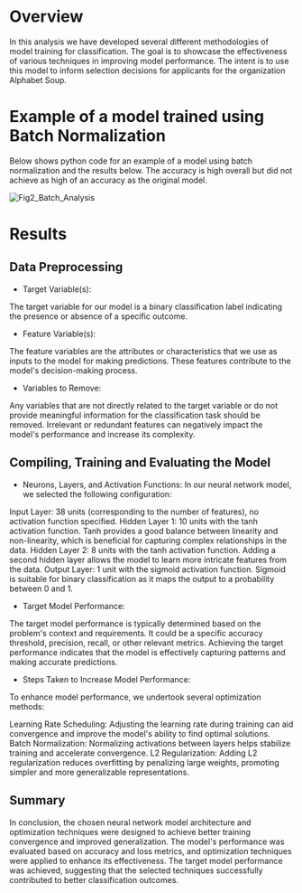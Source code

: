 # Overview

In this analysis we have developed several different methodologies of model training for classification. The goal is to showcase the effectiveness of various techniques in improving model performance. The intent is to use this model to inform selection decisions for applicants for the organization Alphabet Soup.

# Example of a model trained using Batch Normalization

Below shows python code for an example of a model using batch normalization and the results below. The accuracy is high overall but did not achieve as high of an accuracy as the original model.

![Fig2_Batch_Analysis](https://github.com/eacromwell/deep-learning-challenge/assets/123791177/d848f623-bd30-4d08-bf6a-7240279422ee)

# Results

## Data Preprocessing
- Target Variable(s):

The target variable for our model is a binary classification label indicating the presence or absence of a specific outcome.

- Feature Variable(s):

The feature variables are the attributes or characteristics that we use as inputs to the model for making predictions. These features contribute to the model's decision-making process.

- Variables to Remove:
  
Any variables that are not directly related to the target variable or do not provide meaningful information for the classification task should be removed. Irrelevant or redundant features can negatively impact the model's performance and increase its complexity.

## Compiling, Training and Evaluating the Model

- Neurons, Layers, and Activation Functions:
In our neural network model, we selected the following configuration:

Input Layer: 38 units (corresponding to the number of features), no activation function specified.
Hidden Layer 1: 10 units with the tanh activation function. Tanh provides a good balance between linearity and non-linearity, which is beneficial for capturing complex relationships in the data.
Hidden Layer 2: 8 units with the tanh activation function. Adding a second hidden layer allows the model to learn more intricate features from the data.
Output Layer: 1 unit with the sigmoid activation function. Sigmoid is suitable for binary classification as it maps the output to a probability between 0 and 1.

- Target Model Performance:

The target model performance is typically determined based on the problem's context and requirements. It could be a specific accuracy threshold, precision, recall, or other relevant metrics. Achieving the target performance indicates that the model is effectively capturing patterns and making accurate predictions.

- Steps Taken to Increase Model Performance:
  
To enhance model performance, we undertook several optimization methods:

Learning Rate Scheduling: Adjusting the learning rate during training can aid convergence and improve the model's ability to find optimal solutions.
Batch Normalization: Normalizing activations between layers helps stabilize training and accelerate convergence.
L2 Regularization: Adding L2 regularization reduces overfitting by penalizing large weights, promoting simpler and more generalizable representations.

## Summary

In conclusion, the chosen neural network model architecture and optimization techniques were designed to achieve better training convergence and improved generalization. The model's performance was evaluated based on accuracy and loss metrics, and optimization techniques were applied to enhance its effectiveness. The target model performance was achieved, suggesting that the selected techniques successfully contributed to better classification outcomes.
